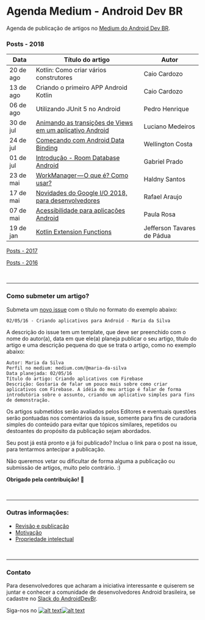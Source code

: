 # Agenda Medium - Android Dev BR

Agenda de publicação de artigos no [Medium do Android Dev BR](http://medium.com/android-dev-br).

### Posts - 2018
 Data | Título do artigo | Autor 
 ---- | ---------------- | ----- 
20 de ago | Kotlin: Como criar vários construtores | Caio Cardozo
13 de ago | Criando o primeiro APP Android Kotlin | Caio Cardozo
06 de ago | Utilizando JUnit 5 no Android | Pedro Henrique
30 de jul | [Animando as transições de Views em um aplicativo Android](https://medium.com/android-dev-br/animando-as-transições-de-views-em-um-aplicativo-android-add527b2544d) | Luciano Medeiros
24 de jul | [Começando com Android Data Binding](https://medium.com/android-dev-br/começando-com-android-data-binding-d7719333eecc) | Wellington Costa
01 de jul | [Introdução - Room Database Android](https://medium.com/android-dev-br/utilizando-room-database-no-android-fd76c2e6ccee) | Gabriel Prado
23 de mai | [WorkManager — O que é? Como usar?](https://medium.com/android-dev-br/workmanager-o-que-é-como-usar-26f5b800984e) | Haldny Santos
17 de mai | [Novidades do Google I/O 2018, para desenvolvedores](https://medium.com/android-dev-br/novidades-do-google-i-o-2018-para-desenvolvedores-9e99347367c6) | Rafael Araujo
07 de mai | [Acessibilidade para aplicações Android](https://medium.com/android-dev-br/acessibilidade-para-aplicações-android-b461da054a15) | Paula Rosa
19 de jan | [Kotlin Extension Functions](https://medium.com/android-dev-br/kotlin-extension-functions-novos-horizontes-para-o-framework-android-ba7d2782fecf) | Jefferson Tavares de Pádua

[Posts - 2017](https://github.com/androiddevbr/agenda-medium/blob/master/_historico/2017.md)

[Posts - 2016](https://github.com/androiddevbr/agenda-medium/blob/master/_historico/2016.md)

<br>

------------


### Como submeter um artigo?

Submeta um [novo issue](https://github.com/androiddevbr/agenda-medium/issues/new) com o título no formato do exemplo abaixo:

    02/05/16 - Criando aplicativos para Android - Maria da Silva

A descrição do issue tem um template, que deve ser preenchido com o nome do autor(a), data em que ele(a) planeja publicar o seu artigo, título do artigo e uma descrição pequena do que se trata o artigo, como no exemplo abaixo:

    Autor: Maria da Silva
    Perfil no medium: medium.com/@maria-da-silva
    Data planejada: 02/05/16
    Título do artigo: Criando aplicativos com Firebase
    Descrição: Gostaria de falar um pouco mais sobre como criar aplicativos com Firebase. A idéia do meu artigo é falar de forma introdutória sobre o assunto, criando um aplicativo simples para fins de demonstração.
    
Os artigos submetidos serão avaliados pelos Editores e eventuais questões serão pontuadas nos comentários da issue, somente para fins de curadoria simples do conteúdo para evitar que tópicos similares, repetidos ou destoantes do propósito da publicação sejam abordados.

Seu post já está pronto e já foi publicado? Inclua o link para o post na issue, para tentarmos antecipar a publicação.

Não queremos vetar ou dificultar de forma alguma a publicação ou submissão de artigos, muito pelo contrário. :) 


**Obrigado pela contribuição!** :tada:

<br>

------------


### Outras informações:

* [Revisão e publicação](https://github.com/androiddevbr/agenda-medium/blob/master/_info/revisao.md)
* [Motivação](https://github.com/androiddevbr/agenda-medium/blob/master/_info/motivacao.md)
* [Propriedade intelectual](https://github.com/androiddevbr/agenda-medium/blob/master/_info/propriedade.md)

<br>

------------


### Contato
Para desenvolvedores que acharam a iniciativa interessante e quiserem se juntar e conhecer a comunidade de desenvolvedores Android brasileira, se cadastre no [Slack do AndroidDevBr](http://slack.androiddevbr.org/).

Siga-nos no [![alt text][1.1]][1][![alt text][2.1]][2]

[1.1]: http://i.imgur.com/wWzX9uB.png (twitter icon with padding)
[2.1]: http://i.imgur.com/9I6NRUm.png (github icon with padding)

[1]: http://www.twitter.com/AndroidDevBrOrg
[2]: https://github.com/androiddevbr

